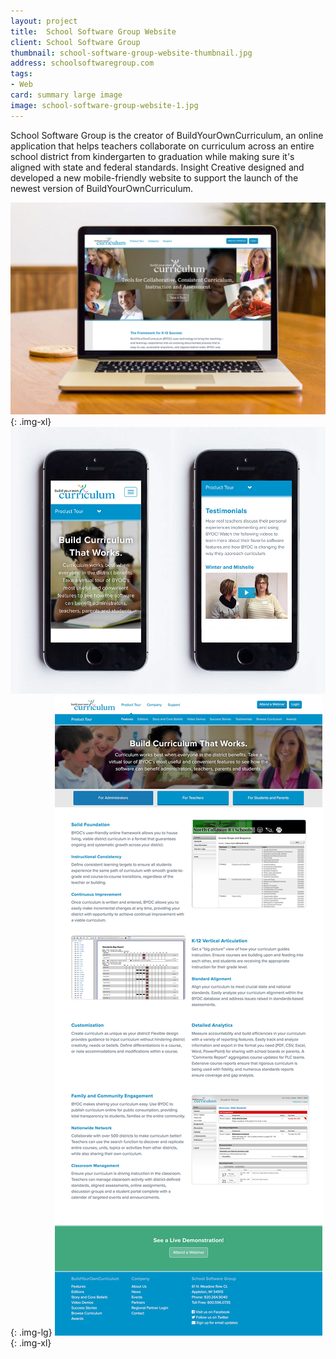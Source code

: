 ```yaml
---
layout: project
title:  School Software Group Website
client: School Software Group
thumbnail: school-software-group-website-thumbnail.jpg
address: schoolsoftwaregroup.com
tags:
- Web
card: summary large image
image: school-software-group-website-1.jpg
---
```


School Software Group is the creator of BuildYourOwnCurriculum, an online application that helps teachers collaborate on curriculum across an entire school district from kindergarten to graduation while making sure it's aligned with state and federal standards. Insight Creative designed and developed a new mobile-friendly website to support the launch of the newest version of BuildYourOwnCurriculum.

![School Software Group Website](/img/school-software-group-website-1.jpg){: .img-xl}
![School Software Group Website](/img/school-software-group-website-3.jpg){: .img-lg}
![School Software Group Website](/img/school-software-group-website-2.jpg){: .img-xl}

